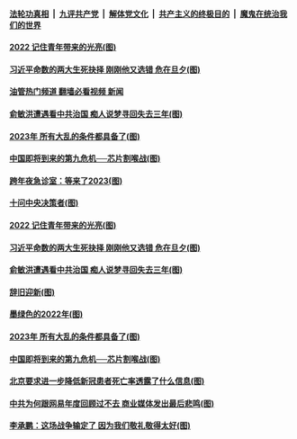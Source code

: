 ####  [法轮功真相](../../../../basic/blob/master/README.md?t=01040412) &nbsp;|&nbsp; [九评共产党](../../../../9ping.md/blob/master/README.md?t=01040412) &nbsp;|&nbsp; [解体党文化](../../../../jtdwh.md/blob/master/README.md?t=01040412)  &nbsp;|&nbsp; [共产主义的终极目的](../../../../gczydzjmd.md/blob/master/README.md?t=01040412) &nbsp;|&nbsp; [魔鬼在统治我们的世界](../../../../mgztzwmdsj.md/blob/master/README.md?t=01040412) 

#### [2022 记住青年带来的光亮(图)](../pages/p4/1025563.md?t=01040412) 

#### [习近平命数的两大生死抉择 刚刚他又选错 危在旦夕(图)](../pages/p4/1025545.md?t=01040412) 

#### [油管热门频道 翻墙必看视频 新闻](http://129.146.143.75:81/youtube.html?01040412)

#### [俞敏洪遭遇看中共治国 痴人说梦寻回失去三年(图)](../pages/p4/1024910.md?t=01040412) 


#### [2023年 所有大乱的条件都具备了(图)](../pages/p4/1025485.md?t=01040412) 

#### [中国即将到来的第九危机──芯片割喉战(图)](../pages/p4/1025484.md?t=01040412) 




#### [跨年夜急诊室：等来了2023(图)](../pages/p4/1025566.md?t=01040412) 

#### [十问中央决策者(图)](../pages/p4/1025565.md?t=01040412) 

#### [2022 记住青年带来的光亮(图)](../pages/p4/1025563.md?t=01040412) 

#### [习近平命数的两大生死抉择 刚刚他又选错 危在旦夕(图)](../pages/p4/1025545.md?t=01040412) 

#### [俞敏洪遭遇看中共治国 痴人说梦寻回失去三年(图)](../pages/p4/1024910.md?t=01040412) 

#### [辞旧迎新(图)](../pages/p4/1025550.md?t=01040412) 





#### [墨绿色的2022年(图)](../pages/p4/1025509.md?t=01040412) 


#### [2023年 所有大乱的条件都具备了(图)](../pages/p4/1025485.md?t=01040412) 

#### [中国即将到来的第九危机──芯片割喉战(图)](../pages/p4/1025484.md?t=01040412) 

#### [北京要求进一步降低新冠患者死亡率透露了什么信息(图)](../pages/p4/1025483.md?t=01040412) 

#### [中共为何跟网易年度回顾过不去 商业媒体发出最后悲鸣(图)](../pages/p4/1025469.md?t=01040412) 

#### [李承鹏：这场战争输定了 因为我们敬礼敬得太好(图)](../pages/p4/1025451.md?t=01040412) 

<img src='http://gfw-breaker.win/goodnews/indexes/p4.md' width='0px' height='0px'/>
